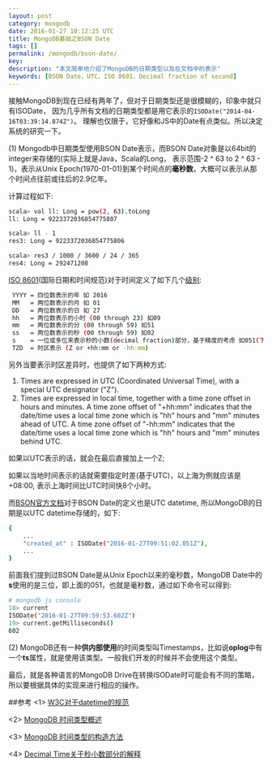 ```yaml
---
layout: post
category: mongodb
date: 2016-01-27 10:12:25 UTC
title: MongoDB基础之BSON Date
tags: []
permalink: /mongodb/bson-date/
key: 
description: "本文简单地介绍了MongoDB的日期类型以及在文档中的表示"
keywords: [BSON Date，UTC，ISO 8601，Decimal fraction of second]
---
```


接触MongoDB到现在已经有两年了，但对于日期类型还是很模糊的，印象中就只有ISODate， 因为几乎所有文档的日期类型都是用它表示的```ISODate("2014-04-16T03:39:14.874Z")```。 理解也仅限于，它好像和JS中的Date有点类似。所以决定系统的研究一下。

(1) Mongodb中日期类型使用BSON Date表示，而BSON Date对象是以64bit的integer来存储的(实际上就是Java，Scala的Long， 表示范围-2 ^ 63 to 2 ^ 63 - 1)，表示从Unix Epoch(1970-01-01)到某个时间点的**毫秒数**，大概可以表示从那个时间点往前或往后的2.9亿年。

计算过程如下:

```bash
scala> val ll: Long = pow(2, 63).toLong
ll: Long = 9223372036854775807

scala> ll - 1
res3: Long = 9223372036854775806

scala> res3 / 1000 / 3600 / 24 / 365
res4: Long = 292471208
```

[ISO 8601](https://en.wikipedia.org/wiki/ISO_8601)(国际日期和时间规范)对于时间定义了如下几个[级别](https://www.w3.org/TR/NOTE-datetime):

```bash
 YYYY = 四位数表示的年 如 2016
 MM   = 两位数表示的月 如 01
 DD   = 两位数表示的日 如 27
 hh   = 两位数表示的小时 (00 through 23) 如09
 mm   = 两位数表示的分 (00 through 59) 如51
 ss   = 两位数表示的秒 (00 through 59) 如02
 s    = 一位或多位来表示秒的小数(decimal fraction)部分，基于精度的考虑 如051(下文有解释)
 TZD  = 时区表示 (Z or +hh:mm or -hh:mm)
```

另外当要表示时区差异时，也提供了如下两种方式:

> 
1. Times are expressed in UTC (Coordinated Universal Time), with a special UTC designator ("Z").
2. Times are expressed in local time, together with a time zone offset in hours and minutes. A time zone offset of "+hh:mm" indicates that the date/time uses a local time zone which is "hh" hours and "mm" minutes ahead of UTC. A time zone offset of "-hh:mm" indicates that the date/time uses a local time zone which is "hh" hours and "mm" minutes behind UTC.

如果以UTC表示的话，就会在最后直接加上一个Z;

如果以当地时间表示的话就需要指定时差(基于UTC)，以上海为例就应该是+08:00, 表示上海时间比UTC时间快8个小时。

而[BSON官方文档](http://bsonspec.org/#/specification)对于BSON Date的定义也是UTC datetime, 所以MongoDB的日期是以UTC datetime存储的，如下:

```bash
{
    ...
	"created_at" : ISODate("2016-01-27T09:51:02.051Z"),
	...
}
```
前面我们提到过BSON Date是从Unix Epoch以来的毫秒数，MongoDB Date中的**s**使用的是三位，即上面的051，也就是毫秒数，通过如下命令可以得到:

```bash
# mongodb js console
18> current
ISODate("2016-01-27T09:59:53.602Z")
19> current.getMilliseconds()
602
```

(2) MongoDB还有一种**供内部使用**的时间类型叫Timestamps，比如说**oplog**中有一个**ts**属性，就是使用该类型。一般我们开发的时候并不会使用这个类型。

最后，就是各种语言的MongoDB Drive在转换ISODate时可能会有不同的策略，所以要根据具体的实现来进行相应的操作。

##参考
<1> [W3C对于datetime的规范](https://www.w3.org/TR/NOTE-datetime)

<2> [MongoDB 时间类型概述](https://docs.mongodb.org/manual/reference/bson-types/#timestamps)

<3> [MongoDB 时间类型的构造方法](https://docs.mongodb.org/manual/core/shell-types/)

<4> [Decimal Time关于秒小数部分的解释](https://en.wikipedia.org/wiki/Decimal_time#China)
